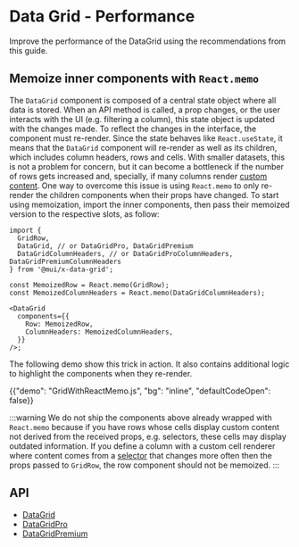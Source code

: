 # Data Grid - Performance

<p class="description">Improve the performance of the DataGrid using the recommendations from this guide.</p>

## Memoize inner components with `React.memo`

The `DataGrid` component is composed of a central state object where all data is stored.
When an API method is called, a prop changes, or the user interacts with the UI (e.g. filtering a column), this state object is updated with the changes made.
To reflect the changes in the interface, the component must re-render.
Since the state behaves like `React.useState`, it means that the `DataGrid` component will re-render as well as its children, which includes column headers, rows and cells.
With smaller datasets, this is not a problem for concern, but it can become a bottleneck if the number of rows gets increased and, specially, if many columns render [custom content](/x/react-data-grid/column-definition/#rendering-cells).
One way to overcome this issue is using `React.memo` to only re-render the children components when their props have changed.
To start using memoization, import the inner components, then pass their memoized version to the respective slots, as follow:

```tsx
import {
  GridRow,
  DataGrid, // or DataGridPro, DataGridPremium
  DataGridColumnHeaders, // or DataGridProColumnHeaders, DataGridPremiumColumnHeaders
} from '@mui/x-data-grid';

const MemoizedRow = React.memo(GridRow);
const MemoizedColumnHeaders = React.memo(DataGridColumnHeaders);

<DataGrid
  components={{
    Row: MemoizedRow,
    ColumnHeaders: MemoizedColumnHeaders,
  }}
/>;
```

The following demo show this trick in action.
It also contains additional logic to highlight the components when they re-render.

{{"demo": "GridWithReactMemo.js", "bg": "inline", "defaultCodeOpen": false}}

:::warning
We do not ship the components above already wrapped with `React.memo` because if you have rows whose cells display custom content not derived from the received props, e.g. selectors, these cells may display outdated information.
If you define a column with a custom cell renderer where content comes from a [selector](/x/react-data-grid/state/#catalog-of-selectors) that changes more often then the props passed to `GridRow`, the row component should not be memoized.
:::

## API

- [DataGrid](/x/api/data-grid/data-grid/)
- [DataGridPro](/x/api/data-grid/data-grid-pro/)
- [DataGridPremium](/x/api/data-grid/data-grid-premium/)
